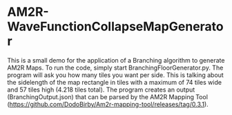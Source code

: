 # AM2R-WaveFunctionCollapseMapGenerator
 
This is a small demo for the application of a Branching algorithm to generate AM2R Maps.
To run the code, simply start BranchingFloorGenerator.py. The program will ask you how many tiles you want per side. This is talking about the sidelength of the map rectangle in tiles with a maximum of 74 tiles wide and 57 tiles high (4.218 tiles total).
The program creates an output (BranchingOutput.json) that can be parsed by the AM2R Mapping Tool (https://github.com/DodoBirby/Am2r-mapping-tool/releases/tag/0.3.1).
